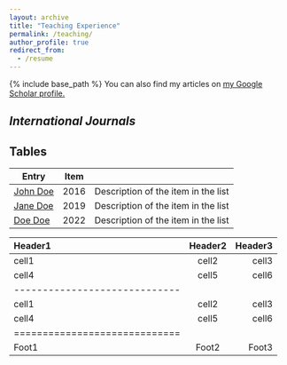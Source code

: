 ```yaml
---
layout: archive
title: "Teaching Experience"
permalink: /teaching/
author_profile: true
redirect_from:
  - /resume
---
```


{% include base_path %}
You can also find my articles on <u><a href="https://scholar.google.com/citations?user=gO_Q48IAAAAJ&hl=fr">my Google Scholar profile</a>.</u>

## <i> **International Journals** </i>

## Tables

| Entry            | Item   |                                                              |
| --------         | ------ | ------------------------------------------------------------ |
| [John Doe](#)    | 2016   | Description of the item in the list                          |
| [Jane Doe](#)    | 2019   | Description of the item in the list                          |
| [Doe Doe](#)     | 2022   | Description of the item in the list                          |

| Header1 | Header2 | Header3 |
|:--------|:-------:|--------:|
| cell1   | cell2   | cell3   |
| cell4   | cell5   | cell6   |
|-----------------------------|
| cell1   | cell2   | cell3   |
| cell4   | cell5   | cell6   |
|=============================|
| Foot1   | Foot2   | Foot3   |



